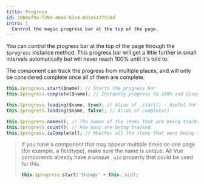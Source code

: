 ```yaml
---
title: Progress
id: 28068f9a-f269-4646-87e4-881e5477558d
intro: |
  Control the magic progress bar at the top of the page.
---
```

You can control the progress bar at the top of the page through the `$progress` instance method.
This progress bar will get a little further in small intervals automatically but will never reach 100% until
it's told to.

The component can track the progress from multiple places, and will only be considered complete once all of them are complete.

``` js
this.$progress.start($name); // Starts the progress bar
this.$progress.complete($name); // Instantly progress to 100% and disappear

this.$progress.loading($name, true); // Alias of .start() - Useful for passing a boolean
this.$progress.loading($name, false); // Alias of complete()

this.$progress.names(); // The names of the items that are being tracked.
this.$progress.count(); // How many are being tracked.
this.$progress.isComplete(); // Whether all the items that were being tracked have completed.
```

> If you have a component that may appear multiple times on one page (for example, a fieldtype), 
> make sure the name is unique. All Vue components already have a unique `_uid` property that could be used for this.
>
> ``` js
> this.$progress.start('things' + this._uid);
> ```
